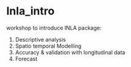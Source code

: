 # Inla_intro
workshop to introduce INLA package:
1. Descriptive analysis
2. Spatio temporal Modelling
3. Accuracy & validation  with longitudinal data
4. Forecast
